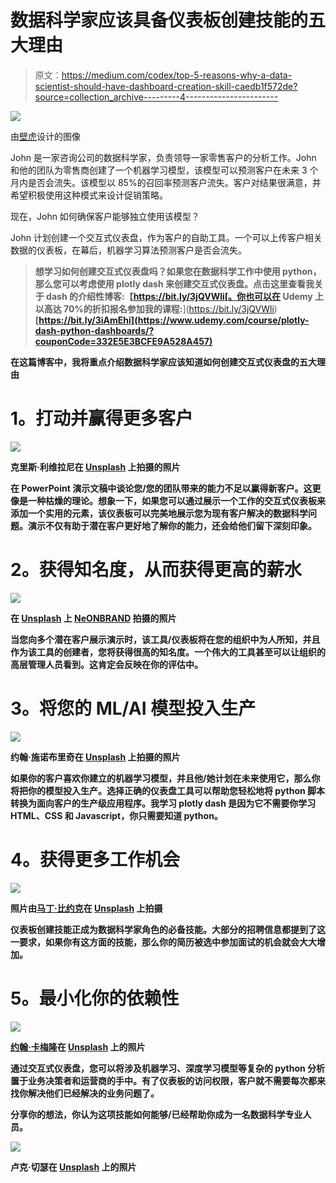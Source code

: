 # 数据科学家应该具备仪表板创建技能的五大理由

> 原文：<https://medium.com/codex/top-5-reasons-why-a-data-scientist-should-have-dashboard-creation-skill-caedb1f572de?source=collection_archive---------4----------------------->

![](img/4e09bed700923ec696c4e79d81c7323b.png)

由[壁虎](http://support.geckoboard.com)设计的图像

John 是一家咨询公司的数据科学家，负责领导一家零售客户的分析工作。John 和他的团队为零售商创建了一个机器学习模型，该模型可以预测客户在未来 3 个月内是否会流失。该模型以 85%的召回率预测客户流失。客户对结果很满意，并希望积极使用这种模式来设计促销策略。

现在，John 如何确保客户能够独立使用该模型？

John 计划创建一个交互式仪表盘，作为客户的自助工具。一个可以上传客户相关数据的仪表板，在幕后，机器学习算法预测客户是否会流失。

> **想学习如何创建交互式仪表盘吗？**如果您在数据科学工作中使用 python，那么您可以考虑使用 plotly dash 来创建交互式仪表盘。点击这里查看我关于 dash 的介绍性博客:【https://bit.ly/3jQVWli[。你也可以在 Udemy 上以高达 70%的折扣报名参加我的课程**:**](https://bit.ly/3jQVWli)**[https://bit.ly/3iAmEhi](https://www.udemy.com/course/plotly-dash-python-dashboards/?couponCode=332E5E3BCFE9A528A457)**

**在这篇博客中，我将重点介绍数据科学家应该知道如何创建交互式仪表盘的五大理由**

# ****1。打动并赢得更多客户****

**![](img/d8d620618993f3dc475cc22d77fa8793.png)**

**克里斯·利维拉尼在 [Unsplash](https://unsplash.com?utm_source=medium&utm_medium=referral) 上拍摄的照片**

**在 PowerPoint 演示文稿中谈论您/您的团队带来的能力不足以赢得新客户。这更像是一种枯燥的理论。想象一下，如果您可以通过展示一个工作的交互式仪表板来添加一个实用的元素，该仪表板可以完美地展示您为现有客户解决的数据科学问题。演示不仅有助于潜在客户更好地了解你的能力，还会给他们留下深刻印象。**

# ****2。获得知名度，从而获得更高的薪水****

**![](img/38c4802819edaa2620112a7e5a9d3cba.png)**

**在 [Unsplash](https://unsplash.com?utm_source=medium&utm_medium=referral) 上 [NeONBRAND](https://unsplash.com/@neonbrand?utm_source=medium&utm_medium=referral) 拍摄的照片**

**当您向多个潜在客户展示演示时，该工具/仪表板将在您的组织中为人所知，并且作为该工具的创建者，您将获得很高的知名度。一个伟大的工具甚至可以让组织的高层管理人员看到。这肯定会反映在你的评估中。**

# ****3。将您的 ML/AI 模型投入生产****

**![](img/54a440a68798b8361ffb455b0ba48e85.png)**

**约翰·施诺布里奇在 [Unsplash](https://unsplash.com?utm_source=medium&utm_medium=referral) 上拍摄的照片**

**如果你的客户喜欢你建立的机器学习模型，并且他/她计划在未来使用它，那么你将把你的模型投入生产。选择正确的仪表盘工具可以帮助您轻松地将 python 脚本转换为面向客户的生产级应用程序。我学习 plotly dash 是因为它不需要你学习 HTML、CSS 和 Javascript，你只需要知道 python。**

# ****4。获得更多工作机会****

**![](img/8098ebb44083d1c9ad1e16e1f89e7573.png)**

**照片由[马丁·比约克](https://unsplash.com/@martenbjork?utm_source=medium&utm_medium=referral)在 [Unsplash](https://unsplash.com?utm_source=medium&utm_medium=referral) 上拍摄**

**仪表板创建技能正成为数据科学家角色的必备技能。大部分的招聘信息都提到了这一要求，如果你有这方面的技能，那么你的简历被选中参加面试的机会就会大大增加。**

# ****5。最小化你的依赖性****

**![](img/2a893a5608df180ba7de06c0e15c5bb3.png)**

**[约翰·卡梅隆](https://unsplash.com/@john_cameron?utm_source=medium&utm_medium=referral)在 [Unsplash](https://unsplash.com?utm_source=medium&utm_medium=referral) 上的照片**

**通过交互式仪表盘，您可以将涉及机器学习、深度学习模型等复杂的 python 分析置于业务决策者和运营商的手中。有了仪表板的访问权限，客户就不需要每次都来找你解决他们已经解决的业务问题了。**

**分享你的想法，你认为这项技能如何能够/已经帮助你成为一名数据科学专业人员。**

**![](img/cf971f297aa7ccdf60479f762d3c99e0.png)**

**卢克·切瑟在 [Unsplash](https://unsplash.com?utm_source=medium&utm_medium=referral) 上的照片**